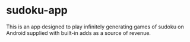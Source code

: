 # sudoku-app
This is an app designed to play infinitely generating games of sudoku on Android supplied with built-in adds as a source of revenue.
